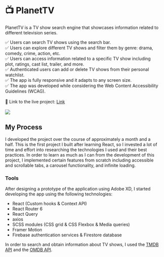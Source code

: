 # :tv: PlanetTV

PlanetTV is a TV show search engine that showcases information related to different television series.

✅ Users can search TV shows using the search bar.  
✅ Users can explore different TV shows and filter them by genre: drama, comedy, crime, action, etc.  
✅ Users can access information related to a specific TV show including plot, ratings, cast list, trailer, and more.  
✅ Authenticated users can add or delete TV shows from their personal watchlist.  
✅ The app is fully responsive and it adapts to any screen size.  
✅ The app was developed while considering the Web Content Accessibility Guidelines (WCAG).  
<br/>
:link: Link to the live project: [Link](https://planet-tv.vercel.app/)  
<br/>
<img src='https://user-images.githubusercontent.com/50498843/167292029-fbb1f0c5-7386-478e-b36f-32af56eee374.png'/>
<br/>

## My Process

I developed the project over the course of approximately a month and a half. This is the first project I built after learning React, so I invested a lot of time and effort into researching the technologies I used and their best practices. In order to learn as much as I can from the development of this project, I implemented certain features from scratch including accessible and scrollable tabs, a carousel functionality, and infinite loading.

### Tools

After designing a prototype of the application using Adobe XD, I started developing the app using the following technologies:

- React (Custom hooks & Context API)
- React Router 6
- React Query
- axios
- SCSS modules (CSS grid & CSS Flexbox & Media queries)
- Framer Motion
- Firebase authentication services & Firestore database

In order to search and obtain information about TV shows, I used the [TMDB API](https://www.themoviedb.org/documentation/api) and the [OMDB API](https://www.omdbapi.com/).
